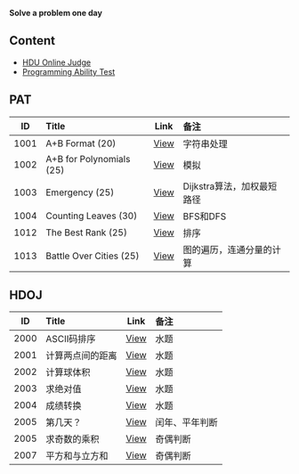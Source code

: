 **Solve a problem one day**

## Content
- [HDU Online Judge](#HDOJ)
- [Programming Ability Test](#PAT)

## PAT

| ID  | Title | Link | 备注 |
| :-: | :-    | :-:  | :-   |
1001 | A+B Format (20) | [View](./pat/1001.cpp) | 字符串处理
1002 | A+B for Polynomials (25) | [View](./pat/1002.cpp) | 模拟
1003 | Emergency (25) | [View](./pat/1003.cpp) | Dijkstra算法，加权最短路径
1004 | Counting Leaves (30) | [View](./pat/1004.cpp) | BFS和DFS
1012 | The Best Rank (25) | [View](./pat/1012.cpp) | 排序
1013 | Battle Over Cities (25) | [View](./pat/1013.cpp) | 图的遍历，连通分量的计算

## HDOJ

| ID  | Title | Link | 备注 |
| :-: | :-    | :-:  | :-   |
2000 | ASCII码排序 | [View](./hdoj/2000.cpp) | 水题
2001 | 计算两点间的距离 | [View](./hdoj/2001.cpp) | 水题
2002 | 计算球体积 | [View](./hdoj/2002.cpp) | 水题
2003 | 求绝对值 | [View](./hdoj/2003.cpp) | 水题
2004 | 成绩转换 | [View](./hdoj/2004.cpp) | 水题
2005 | 第几天？ | [View](./hdoj/2005.cpp) | 闰年、平年判断
2005 | 求奇数的乘积 | [View](./hdoj/2006.cpp) | 奇偶判断
2007 | 平方和与立方和 | [View](./hdoj/2007.cpp) | 奇偶判断
